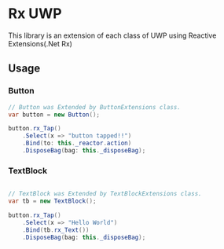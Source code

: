 # Rx UWP

This library is an extension of each class of UWP using Reactive Extensions(.Net Rx)

## Usage

### Button

```c#
// Button was Extended by ButtonExtensions class.
var button = new Button(); 

button.rx_Tap()
    .Select(x => "button tapped!!")
    .Bind(to: this._reactor.action)
    .DisposeBag(bag: this._disposeBag);

```

### TextBlock

```c#

// TextBlock was Extended by TextBlockExtensions class.
var tb = new TextBlock();

button.rx_Tap()
    .Select(x => "Hello World")
    .Bind(tb.rx_Text())
    .DisposeBag(bag: this._disposeBag);
```